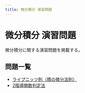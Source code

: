 ```yaml
---
title: 微分積分 演習問題
---
```


# 微分積分 演習問題

微分積分に関する演習問題を掲載する。

## 問題一覧

- [ライプニッツ則（積の微分法則）](/my-portfolio/blog/math-exercises/calculus/leibniz-rule)
- [2階導関数判定法](/my-portfolio/blog/math-exercises/calculus/second-derivative-test)